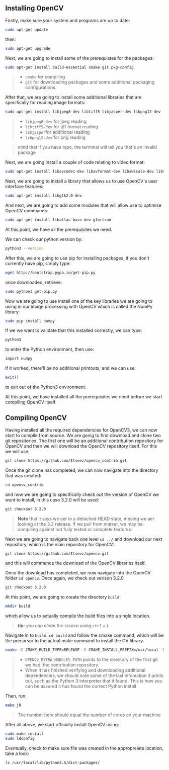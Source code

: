 ## Installing OpenCV

Firstly, make sure your system and programs are up to date:

```bash
sudo apt-get update
```
then:

```bash
sudo apt-get upgrade
```

Next, we are going to install some of the prerequistes for the packages:

```bash
sudo apt-get install build-essential cmake git pkg-config
```
> - `cmake` for compiling
> - `git` for downloading packages and some additional packaging configurations. 

After that, we are going to install some additional libraries that are specifically for reading image formats:

```bash
sudo apt-get install libjpeg8-dev libtiff5 libjasper-dev libpng12-dev
```
> - `libjpeg8-dev` for jpeg reading
> - `libtiff5-dev` for tiff format reading
> - `libjasper`for additional reading
> - `libpng12-dev` for png reading

> mind that if you have typo, the terminal will tell you that's an invalid package

Next, we are going install a couple of code relating to video format:

```bash
sudo apt-get install libavcodec-dev libavformat-dev libswscale-dev libv4l-dev
```

Next, we are going to install a library that allows us to use OpenCV's user interface features: 

```bash
sudo apt-get install libgtk2.0-dev
```

And next, we are going to add some modules that will allow use to optimise OpenCV commands:

```bash
sudo apt-get install libatlas-base-dev gfortran
```
At this point, we have all the prerequisites we need.

We can check our python version by:

```bash
python3 --version
```

After this, we are going to use pip for installing packages, if you don't currently have pip, simply type:

```bash
wget http://bootstrap.pypa.io/get-pip.py
```
once downloaded, retrieve:

```bash
sudo python3 get-pip.py
```

Now we are going to use install one of the key libraries we are going to using in our image processing with OpenCV which is called the NumPy library:

```bash
sudo pip install numpy
```
If we we want to validate that this installed correctly, we can type:

```bash
python3
```
to enter the Python environment, then use:

```bash
import numpy
```
If it worked, there'll be no additional printouts, and we can use:

```bash
exit()
```
to exit out of the Python3 environment. 

At this point, we have installed all the prerequisites we need before we start compiling OpenCV itself. 

## Compiling OpenCV

Having installed all the required dependencies for OpenCV3, we can now start to compile from source. We are gonig to first download and clone two git repositories. The first one will be an additional contribution repository for OpenCV and then we will download the OpenCV repository itself. For this we will use:

```bash
git clone https://github.com/Itseez/opencv_contrib.git
```
Once the git clone has completed, we can now navigate into the directory that was created:

```bash
cd opensv_contrib
```
and now we are going to specifically check out the version of OpenCV we want to install, in this case 3.2.0 will be used:

```bash
git checkout 3.2.0
```
> **Note** that it says we aer in a detached HEAD state, meaing we aer looking at the 3.2 release. If we pull from matser, we may be compiling against not fully tested or complete features.

Next we are going to navigate back one level `cd ../` and download our next repository, which is the main repository for OpenCV:

```bash
git clone https://github.com/Itseez/opencv.git
```
and this will commence the download of the OpenCV libraries itself. 

Once the download has completed, we now navigate into the OpenCV folder `cd opencv`. Once again, we check out verison 3.2.0

```bash
git checkout 3.2.0
```
At this point, we are going to create the directory `build`:

```bash
mkdir build
```
which allow us to actually compile the build files into a single location.

> ***tip:** you can clean the screen using `ctrl` + `L`*

Navigate in to `build`: `cd build` and follow the cmake command, which will be the precursor to the actual make command to install the CV library.

```bash
cmake -D CMAKE_BUILD_TYPE=RELEASE -D CMAKE_INSTALL_PREFIX=/usr/local -D INSTALL_C_EXAMPLES=ON -D INSTALL_PYTHON_EXAMPLES=ON -D OPENCV_EXTRA_MODULES_PATH=~/opencv_contrib/modules -D BUILD_EXAMPLES=ON ..
```
> - `OPENCV_EXTRA_MODULES_PATH` points to the directory of the first git we had, the contribution repository.
> - When it has finished verifying and downloading additional dependencies, we should note some of the last infomation it prints out, such as the Python 3 interpreter that it found. This is how you can be assured it has found the correct Python install

Then, run:

```bash
make j8
```
> The number here should equal the number of cores on your machine

After all above, we start officially install OpenCV using:

```bash
sudo make install
sudo ldconfig
```
Eventually, check to make sure file was created in the appropreiate location, take a look:

```bash
ls /usr/local/lib/python3.5/dist-packages/
```


